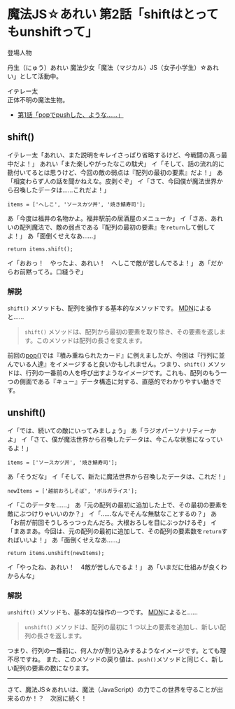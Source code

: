# 魔法JS☆あれい 第2話「shiftはとってもunshiftって」

登場人物

丹生（にゅう）あれい
魔法少女「魔法（マジカル）JS（女子小学生）☆あれい」として活動中。

イテレー太  
正体不明の魔法生物。

* [第1話「popでpushした、ような……」](https://qiita.com/8amjp/items/e44e707ccc8c95b4a40d)

## shift()

イテレー太「あれい、また説明をキレイさっぱり省略するけど、今戦闘の真っ最中だよ！」
あれい「また楽しやがったなこの駄犬」
イ「そして、話の流れ的に勘付いてるとは思うけど、今回の敵の弱点は『配列の最初の要素』だよ！」
あ「相変わらず人の話を聞かねえな。皮剥ぐぞ」
イ「さて、今回僕が魔法世界から召喚したデータは……これだよ！」

```
items = ['へしこ', 'ソースカツ丼', '焼き鯖寿司'];
```

あ「今度は福井の名物かよ。福井駅前の居酒屋のメニューか」
イ「さあ、あれいの配列魔法で、敵の弱点である『配列の最初の要素』を`return`して倒してよ！」
あ「面倒くせえなあ……」

```
return items.shift();
```

イ「おおっ！　やったよ、あれい！　へしこで敵が苦しんでるよ！」
あ「だからお前黙ってろ。口縫うぞ」

### 解説

`shift()` メソッドも、配列を操作する基本的なメソッドです。
[MDN](https://developer.mozilla.org/ja/docs/Web/JavaScript/Reference/Global_Objects/Array/shift)によると……

> `shift()` メソッドは、配列から最初の要素を取り除き、その要素を返します。このメソッドは配列の長さを変えます。

前回の[pop()](https://qiita.com/8amjp/items/e44e707ccc8c95b4a40d)では『積み重ねられたカード』に例えましたが、今回は『行列に並んでいる人達』をイメージすると良いかもしれません。つまり、`shift()` メソッドは、行列の一番前の人を呼び出すようなイメージです。これも、配列のもう一つの側面である『キュー』データ構造に対する、直感的でわかりやすい動きです。

## unshift()

イ「では、続いての敵にいってみましょう」
あ「ラジオパーソナリティーかよ」
イ「さて、僕が魔法世界から召喚したデータは、今こんな状態になっているよ！」

```
items = ['ソースカツ丼', '焼き鯖寿司'];
```

あ「そうだな」
イ「そして、新たに魔法世界から召喚したデータは、これだ！」

```
newItems = ['越前おろしそば', 'ボルガライス'];
```

イ「このデータを……」
あ「元の配列の最初に追加した上で、その最初の要素を敵にぶつけりゃいいのか？」
イ「……なんでそんな無駄なことするの？」
あ「お前が前回そうしろっつったんだろ。大根おろしを目にぶっかけるぞ」
イ「まあまあ。今回は、元の配列の最初に追加して、その配列の要素数を`return`すればいいよ！」
あ「面倒くせえなあ……」

```
return items.unshift(newItems);
```

イ「やったね、あれい！　4敵が苦しんでるよ！」
あ「いまだに仕組みが良くわからんな」

### 解説

`unshift()` メソッドも、基本的な操作の一つです。
[MDN](https://developer.mozilla.org/ja/docs/Web/JavaScript/Reference/Global_Objects/Array/unshift)によると……

> `unshift()` メソッドは、配列の最初に 1 つ以上の要素を追加し、新しい配列の長さを返します。

つまり、行列の一番前に、何人かが割り込みするようなイメージです。とても理不尽ですね。
また、このメソッドの戻り値は、`push()`メソッドと同じく、新しい配列の要素の数になります。

----
さて、魔法JS☆あれいは、魔法（JavaScript）の力でこの世界を守ることが出来るのか！？　次回に続く！
<!--stackedit_data:
eyJoaXN0b3J5IjpbLTIwNzQxMzMxNzcsMTc4NzI3OTA3OSwxMz
UyNDk5MDk5LC02MzY2NTcyNzYsNDgzNzgyMzQ2LDEzODk5NzE1
MiwyMDM3MTk5NjE3LDEzMTY5MzY0NjUsMTQ2Mzc1Mjc1NCwtMj
U0Mjg3NTU4XX0=
-->